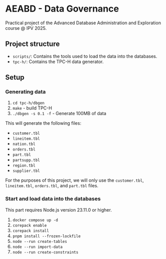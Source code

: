 # AEABD - Data Governance

Practical project of the Advanced Database Administration and Exploration course @ IPV 2025.

## Project structure

- `scripts/`: Contains the tools used to load the data into the databases.
- `tpc-h/`: Contains the TPC-H data generator.

## Setup

### Generating data

1. `cd tpc-h/dbgen`
1. `make` - build TPC-H
1. `./dbgen -s 0.1 -f` - Generate 100MB of data

This will generate the following files:
- `customer.tbl`
- `lineitem.tbl`
- `nation.tbl`
- `orders.tbl`
- `part.tbl`
- `partsupp.tbl`
- `region.tbl`
- `supplier.tbl`

For the purposes of this project, we will only use the `customer.tbl`, `lineitem.tbl`, `orders.tbl`, and `part.tbl` files.

### Start and load data into the databases

This part requires Node.js version 23.11.0 or higher.

1. `docker compose up -d`
1. `corepack enable`
1. `corepack install`
1. `pnpm install --frozen-lockfile`
1. `node --run create-tables`
1. `node --run import-data`
1. `node --run create-constraints`
